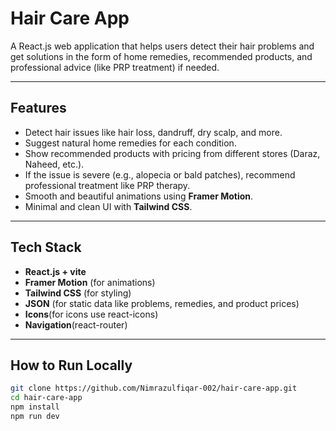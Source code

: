 # Hair Care App

A React.js web application that helps users detect their hair problems and get solutions in the form of home remedies, recommended products, and professional advice (like PRP treatment) if needed.

---

## Features

- Detect hair issues like hair loss, dandruff, dry scalp, and more.
- Suggest natural home remedies for each condition.
- Show recommended products with pricing from different stores (Daraz, Naheed, etc.).
- If the issue is severe (e.g., alopecia or bald patches), recommend professional treatment like PRP therapy.
- Smooth and beautiful animations using **Framer Motion**.
- Minimal and clean UI with **Tailwind CSS**.

---

## Tech Stack

- **React.js + vite**
- **Framer Motion** (for animations)
- **Tailwind CSS** (for styling)
- **JSON** (for static data like problems, remedies, and product prices)
- **Icons**(for icons use react-icons)
- **Navigation**(react-router)

---

## How to Run Locally

```bash
git clone https://github.com/Nimrazulfiqar-002/hair-care-app.git
cd hair-care-app
npm install
npm run dev
